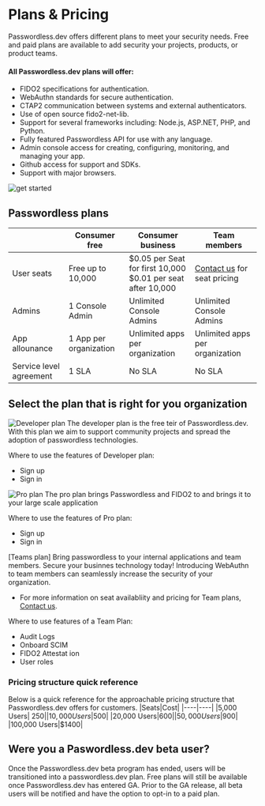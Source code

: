 # Plans & Pricing
Passwordless.dev offers different plans to meet your security needs. Free and paid plans are available to add security your projects, products, or product teams.

#### All Passwordless.dev plans will offer:
* FIDO2 specifications for authentication. 
* WebAuthn standards for secure authentication.
* CTAP2 communication between systems and external authenticators.
* Use of open source fido2-net-lib.
* Support for several frameworks including: Node.js, ASP.NET, PHP, and Python.
* Fully featured Passwordless API for use with any language. 
* Admin console access for creating, configuring, monitoring, and managing your app.
* Github access for support and SDKs.
* Support with major browsers.


![get started](./CleanShot%202023-04-12%20at%2020.54.05%402x.png)

## Passwordless plans

| |Consumer free|Consumer business| Team members|
|----|----|----|----|
|User seats|Free up to 10,000|$0.05 per Seat for first 10,000 <br /> $0.01 per seat after 10,000|[Contact us](https://bitwarden.com/contact/) for seat pricing|
|Admins|1 Console Admin|Unlimited Console Admins|Unlimited Console Admins|
|App allounance|1 App per organization|Unlimited apps per organization|Unlimited apps per organization|
|Service level agreement|1 SLA|No SLA|No SLA|


## Select the plan that is right for you organization

![Developer plan](./developer-pricing.png)
The developer plan is the free teir of Passwordless.dev. With this plan we aim to support community projects and spread the adoption of passwordless technologies. 

Where to use the features of Developer plan:
* Sign up
* Sign in

![Pro plan](./pro-pricing.png)
The pro plan brings Passwordless and FIDO2 to and brings it to your large scale application

Where to use the features of Pro plan:
* Sign up
* Sign in

[Teams plan]
Bring passwordless to your internal applications and team members. Secure your businnes technology today! Introducing WebAuthn to team members can seamlessly increase the security of your organization.
* For more information on seat availabliity and pricing for Team plans, [Contact us](https://bitwarden.com/contact/).

Where to use features of a Team Plan:
* Audit Logs
* Onboard SCIM
* FIDO2 Attestat ion
* User roles

### Pricing structure quick reference
Below is a quick reference for the approachable pricing structure that Passwordless.dev offers for customers.
|Seats|Cost|
|----|----|
|5,000 Users| $250|
|10,000 Users|$500|
|20,000 Users|$600|
|50,000 Users|$900|
|100,000 Users|$1400|

## Were you a Paswordless.dev beta user?

Once the Passwordless.dev beta program has ended, users will be transitioned into a passwordless.dev plan. Free plans will still be available once Passwordless.dev has entered GA. Prior to the GA release, all beta users will be notified and have the option to opt-in to a paid plan. 







